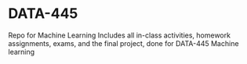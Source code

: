 # DATA-445
Repo for Machine Learning 
Includes all in-class activities, homework assignments, exams, and the final project, done for DATA-445 Machine learning 
